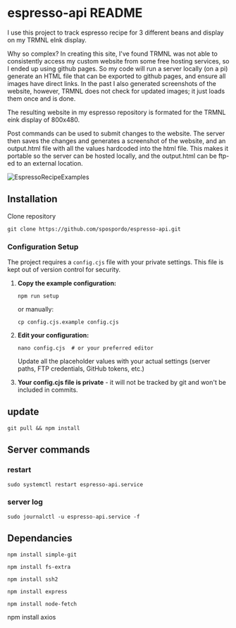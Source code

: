 # espresso-api README
I use this project to track espresso recipe for 3 different beans and display on my TRMNL eInk display. 

Why so complex? In creating this site, I've found TRMNL was not able to consistently access my custom website from some free hosting services, so I ended up using github pages.  So my code will run a server locally (on a pi) generate an HTML file that can be exported to github pages, and ensure all images have direct links. In the past I also generated screenshots of the website, however, TRMNL does not check for updated images; it just loads them once and is done. 

The resulting website in my espresso repository is formated for the TRMNL eink display of 800x480.

Post commands can be used to submit changes to the website. The server then saves the changes and generates a screenshot of the website, and an output.html file with 
all the values hardcoded into the html file. This makes it portable so the server can be hosted locally, and the output.html can be ftp-ed to an external location. 

![EspressoRecipeExamples](https://github.com/user-attachments/assets/b174f8b9-1c4f-49da-9a14-756ac012f67d)

## Installation

Clone repository
```
git clone https://github.com/spospordo/espresso-api.git
```

### Configuration Setup

The project requires a `config.cjs` file with your private settings. This file is kept out of version control for security.

1. **Copy the example configuration:**
   ```
   npm run setup
   ```
   or manually:
   ```
   cp config.cjs.example config.cjs
   ```

2. **Edit your configuration:**
   ```
   nano config.cjs  # or your preferred editor
   ```
   Update all the placeholder values with your actual settings (server paths, FTP credentials, GitHub tokens, etc.)

3. **Your config.cjs file is private** - it will not be tracked by git and won't be included in commits.

## update
```
git pull && npm install
```
## Server commands

### restart
```
sudo systemctl restart espresso-api.service
```
### server log
```
sudo journalctl -u espresso-api.service -f
```
## Dependancies
```
npm install simple-git

npm install fs-extra

npm install ssh2

npm install express

npm install node-fetch
```

npm install axios





